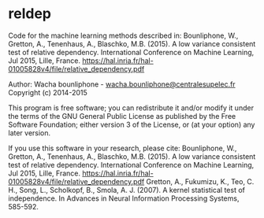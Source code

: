 # reldep

Code for the machine learning methods described in: Bounliphone, W., Gretton, A.,  Tenenhaus, A., Blaschko, M.B. (2015).  A low variance consistent test of relative dependency.  International Conference on Machine Learning, Jul 2015, Lille, France.  https://hal.inria.fr/hal-01005828v4/file/relative_dependency.pdf

Author: Wacha bounliphone - wacha.bounliphone@centralesupelec.fr Copyright (c) 2014-2015

This program is free software; you can redistribute it and/or modify it under the terms of the GNU General Public License as published by the Free Software Foundation; either version 3 of the License, or (at your option) any later version.

If you use this software in your research, please cite:
Bounliphone, W., Gretton, A.,  Tenenhaus, A., Blaschko, M.B. (2015).  A low variance consistent test of relative dependency.  International Conference on Machine Learning, Jul 2015, Lille, France.  https://hal.inria.fr/hal-01005828v4/file/relative_dependency.pdf
Gretton, A., Fukumizu, K., Teo, C. H., Song, L., Scholkopf, B., Smola, A. J. (2007). A kernel statistical test of independence. In Advances in Neural Information Processing Systems, 585-592.
